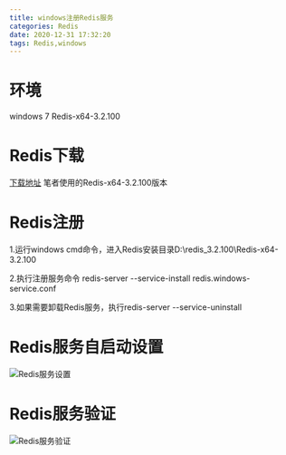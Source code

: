 ```yaml
---
title: windows注册Redis服务
categories: Redis
date: 2020-12-31 17:32:20
tags: Redis,windows
---
```

<!-- toc -->

# 环境
windows 7 
Redis-x64-3.2.100

# Redis下载

[下载地址](https://github.com/microsoftarchive/redis/releases)
笔者使用的Redis-x64-3.2.100版本

# Redis注册

1.运行windows cmd命令，进入Redis安装目录D:\redis_3.2.100\Redis-x64-3.2.100

2.执行注册服务命令 redis-server --service-install redis.windows-service.conf 

3.如果需要卸载Redis服务，执行redis-server --service-uninstall

# Redis服务自启动设置

![Redis服务设置](/images/redis/20210104_01.png)

# Redis服务验证

![Redis服务验证](/images/redis/20210104_02.png)
